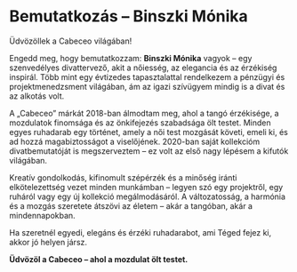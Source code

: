 
# Bemutatkozás – Binszki Mónika

Üdvözöllek a Cabeceo világában!

Engedd meg, hogy bemutatkozzam: **Binszki Mónika** vagyok – egy szenvedélyes divattervező, akit a nőiesség, az elegancia és az érzékiség inspirál. Több mint egy évtizedes tapasztalattal rendelkezem a pénzügyi és projektmenedzsment világában, ám az igazi szívügyem mindig is a divat és az alkotás volt.

A „Cabeceo” márkát 2018-ban álmodtam meg, ahol a tangó érzékisége, a mozdulatok finomsága és az önkifejezés szabadsága ölt testet. Minden egyes ruhadarab egy történet, amely a női test mozgását követi, emeli ki, és ad hozzá magabiztosságot a viselőjének. 2020-ban saját kollekcióm divatbemutatóját is megszerveztem – ez volt az első nagy lépésem a kifutók világában.

Kreatív gondolkodás, kifinomult szépérzék és a minőség iránti elkötelezettség vezet minden munkámban – legyen szó egy projektről, egy ruháról vagy egy új kollekció megálmodásáról. A változatosság, a harmónia és a mozgás szeretete átszövi az életem – akár a tangóban, akár a mindennapokban.

Ha szeretnél egyedi, elegáns és érzéki ruhadarabot, ami Téged fejez ki, akkor jó helyen jársz.

**Üdvözöl a Cabeceo – ahol a mozdulat ölt testet.**
